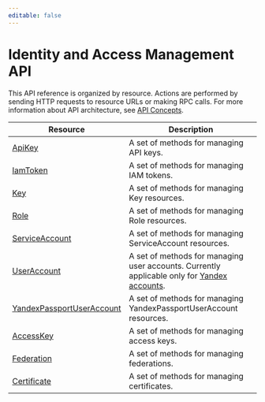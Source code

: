 ```yaml
---
editable: false
---
```


# Identity and Access Management API
This API reference is organized by resource. Actions are performed by sending HTTP requests to resource URLs or making RPC calls. For more information about API architecture, see [API Concepts](/docs/api-design-guide/).

Resource | Description
--- | ---
[ApiKey](ApiKey/index.md) | A set of methods for managing API keys.
[IamToken](IamToken/index.md) | A set of methods for managing IAM tokens.
[Key](Key/index.md) | A set of methods for managing Key resources.
[Role](Role/index.md) | A set of methods for managing Role resources.
[ServiceAccount](ServiceAccount/index.md) | A set of methods for managing ServiceAccount resources.
[UserAccount](UserAccount/index.md) | A set of methods for managing user accounts. Currently applicable only for [Yandex accounts](/docs/iam/concepts/#passport).
[YandexPassportUserAccount](YandexPassportUserAccount/index.md) | A set of methods for managing YandexPassportUserAccount resources.
[AccessKey](AccessKey/index.md) | A set of methods for managing access keys.
[Federation](Federation/index.md) | A set of methods for managing federations.
[Certificate](Certificate/index.md) | A set of methods for managing certificates.
